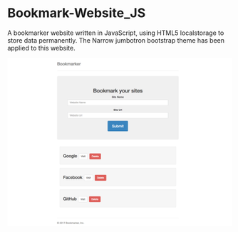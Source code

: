 # Bookmark-Website_JS

A bookmarker website written in JavaScript, using HTML5 localstorage to store data permanently.
The Narrow jumbotron bootstrap theme has been applied to this website.

![Alt text](/ScreenShot/screenshot.png?raw=true "ScreenShot")

